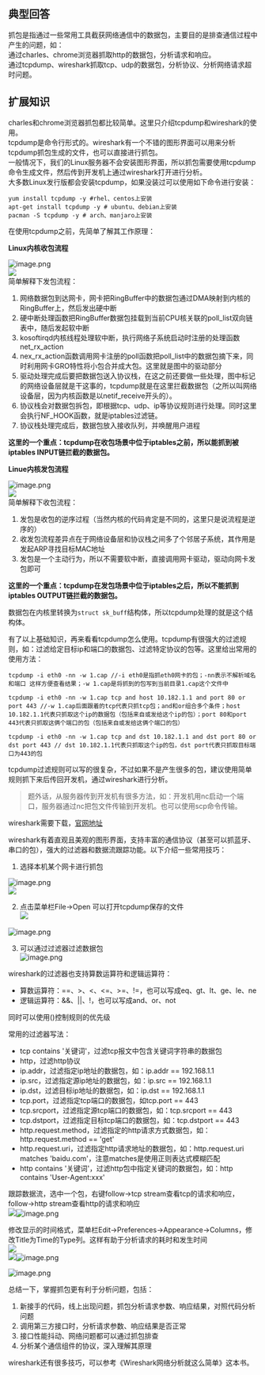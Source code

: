 ## 典型回答

抓包是指通过一些常用工具截获网络通信中的数据包，主要目的是排查通信过程中产生的问题，如：<br />通过charles、chrome浏览器抓取http的数据包，分析请求和响应。<br />通过tcpdump、wireshark抓取tcp、udp的数据包，分析协议、分析网络请求超时问题。

## 扩展知识

charles和chrome浏览器抓包都比较简单。这里只介绍tcpdump和wireshark的使用。<br />tcpdump是命令行形式的。wireshark有一个不错的图形界面可以用来分析tcpdump抓包生成的文件，也可以直接进行抓包。<br />一般情况下，我们的Linux服务器不会安装图形界面，所以抓包需要使用tcpdump命令生成文件，然后传到开发机上通过wireshark打开进行分析。<br />大多数Linux发行版都会安装tcpdump，如果没装过可以使用如下命令进行安装：

```
yum install tcpdump -y #rhel、centos上安装
apt-get install tcpdump -y # ubuntu、debian上安装
pacman -S tcpdump -y # arch、manjaro上安装
```

在使用tcpdump之前，先简单了解其工作原理：

**Linux内核收包流程**

![image.png](https://cdn.nlark.com/yuque/0/2023/png/5378072/1701597242169-ac909724-1688-4e04-9d35-ee8eecb799a0.png#averageHue=%23f6f3f1&clientId=u17a25083-0044-4&from=paste&height=435&id=ub2a5ea6e&originHeight=435&originWidth=972&originalType=binary&ratio=1&rotation=0&showTitle=false&size=226658&status=done&style=none&taskId=u4aa259fb-d176-412d-97bc-210c7c81cd5&title=&width=972)<br />![](656691ecab64414eb6086151.png#id=uMM4H&originalType=binary&ratio=1&rotation=0&showTitle=false&status=done&style=none&title=)<br />简单解释下发包流程：

1. 网络数据包到达网卡，网卡把RingBuffer中的数据包通过DMA映射到内核的RingBuffer上，然后发出硬中断
2. 硬中断处理函数把RingBuffer数据包挂载到当前CPU核关联的poll_list双向链表中，随后发起软中断
3. kosoftirqd内核线程处理软中断，执行网络子系统启动时注册的处理函数net_rx_action
4. nex_rx_action函数调用网卡注册的poll函数把poll_list中的数据包摘下来，同时利用网卡GRO特性将小包合并成大包。这里就是图中的驱动部分
5. 驱动处理完成后要把数据包送入协议栈，在这之前还要做一些处理，图中标记的网络设备层就是干这事的，tcpdump就是在这里拦截数据包（之所以叫网络设备层，因为内核函数是以netif_receive开头的）。
6. 协议栈会对数据包拆包，即根据tcp、udp、ip等协议规则进行处理。同时这里会执行NF_HOOK函数，就是iptables过滤链。
7. 协议栈处理完成后，数据包放入接收队列，并唤醒用户进程

**这里的一个重点：tcpdump在收包场景中位于iptables之前，所以能抓到被iptables INPUT链拦截的数据包。**

**Linue内核发包流程**

![image.png](https://cdn.nlark.com/yuque/0/2023/png/5378072/1701597258013-986592f1-a0d2-45b8-a8c1-05bae4ae059e.png#averageHue=%23f6f3f1&clientId=u17a25083-0044-4&from=paste&height=435&id=uad06acb2&originHeight=435&originWidth=972&originalType=binary&ratio=1&rotation=0&showTitle=false&size=224093&status=done&style=none&taskId=ub57d8d50-be92-498d-9c67-6efa14b8e47&title=&width=972)<br />![](656691ecab64414eb608614d.png#id=HLEKE&originalType=binary&ratio=1&rotation=0&showTitle=false&status=done&style=none&title=)<br />简单解释下收包流程：

1. 发包是收包的逆序过程（当然内核的代码肯定是不同的，这里只是说流程是逆序的）
2. 收发包流程差异点在于网络设备层和协议栈之间多了个邻居子系统，其作用是发起ARP寻找目标MAC地址
3. 发包是一个主动行为，所以不需要软中断，直接调用网卡驱动，驱动向网卡发包即可

**这里的一个重点：tcpdump在发包场景中位于iptables之后，所以不能抓到iptables OUTPUT链拦截的数据包。**

数据包在内核里转换为`struct sk_buff`结构体，所以tcpdump处理的就是这个结构体。

有了以上基础知识，再来看看tcpdump怎么使用。tcpdump有很强大的过滤规则，如：过滤给定目标ip和端口的数据包、过滤特定协议的包等。这里给出常用的使用方法：

```
tcpdump -i eth0 -nn -w 1.cap //-i eth0是指抓eth0网卡的包；-nn表示不解析域名和端口 这样方便查看结果；-w 1.cap是将抓到的包写到当前目录1.cap这个文件中

tcpdump -i eth0 -nn -w 1.cap tcp and host 10.182.1.1 and port 80 or port 443 //-w 1.cap后面跟着的tcp代表只抓tcp包；and和or组合多个条件；host 10.182.1.1代表只抓取这个ip的数据包（包括来自或发给这个ip的包）；port 80和port 443代表只抓取这俩个端口的包（包括来自或发给这俩个端口的包）

tcpdump -i eth0 -nn -w 1.cap tcp and dst 10.182.1.1 and dst port 80 or dst port 443 // dst 10.182.1.1代表只抓取这个ip的包，dst port代表只抓取目标端口为443的包
```

tcpdump过滤规则可以写的很复杂，不过如果不是产生很多的包，建议使用简单规则抓下来后传回开发机，通过wireshark进行分析。

> 题外话，从服务器传到开发机有很多方法，如：开发机用nc启动一个端口，服务器通过nc把包文件传输到开发机。也可以使用scp命令传输。


wireshark需要下载，[官网地址](https://www.wireshark.org/)

wireshark有着直观且美观的图形界面，支持丰富的通信协议（甚至可以抓蓝牙、串口的包），强大的过滤器和数据流跟踪功能。以下介绍一些常用技巧：

1.  选择本机某个网卡进行抓包

![image.png](https://cdn.nlark.com/yuque/0/2023/png/5378072/1701597282609-dbfbe042-65bb-4a71-853e-ee07e9b81d75.png#averageHue=%23fafaf9&clientId=u17a25083-0044-4&from=paste&height=715&id=u6123098b&originHeight=715&originWidth=1097&originalType=binary&ratio=1&rotation=0&showTitle=false&size=220688&status=done&style=none&taskId=ue249652a-1a7a-4bd1-b80e-21d5267f06b&title=&width=1097)<br />![](656691ecab64414eb608614e.png#id=ZYG7X&originalType=binary&ratio=1&rotation=0&showTitle=false&status=done&style=none&title=) 

2.  点击菜单栏File->Open 可以打开tcpdump保存的文件<br />![](656691ecab64414eb6086150.png#id=wMyIc&originalType=binary&ratio=1&rotation=0&showTitle=false&status=done&style=none&title=) 

![image.png](https://cdn.nlark.com/yuque/0/2023/png/5378072/1701597297906-a956f010-4042-48e0-a72f-5e201c833da3.png#averageHue=%23f9f8f8&clientId=u17a25083-0044-4&from=paste&height=1026&id=udcc0d8a8&originHeight=1026&originWidth=1591&originalType=binary&ratio=1&rotation=0&showTitle=false&size=430813&status=done&style=none&taskId=u0532b88f-c4ee-43b9-ad3c-5b4b77f4fe3&title=&width=1591)

3.  可以通过过滤器过滤数据包<br />![image.png](https://cdn.nlark.com/yuque/0/2023/png/5378072/1701597305430-a6b428be-c0b8-4985-b63d-888190c3724b.png#averageHue=%23ecebe5&clientId=u17a25083-0044-4&from=paste&height=1197&id=ub9ebffe7&originHeight=1197&originWidth=1903&originalType=binary&ratio=1&rotation=0&showTitle=false&size=1375962&status=done&style=none&taskId=u8dbb3cbf-8c48-4d72-b0be-713a4f3efe1&title=&width=1903)

wireshark的过滤器也支持算数运算符和逻辑运算符：

- 算数运算符：==、>、<、<=、>=、!=，也可以写成eq、gt、lt、ge、le、ne
- 逻辑运算符：&&、||、!，也可以写成and、or、not

同时可以使用()控制规则的优先级

常用的过滤器写法：

- tcp contains '关键词'，过滤tcp报文中包含关键词字符串的数据包
- http，过滤http协议
- ip.addr，过滤指定ip地址的数据包，如：ip.addr == 192.168.1.1
- ip.src，过滤指定源ip地址的数据包，如：ip.src == 192.168.1.1
- ip.dst，过滤目标ip地址的数据包，如：ip.dst == 192.168.1.1
- tcp.port，过滤指定tcp端口的数据包，如tcp.port == 443
- tcp.srcport，过滤指定源tcp端口的数据包，如：tcp.srcport == 443
- tcp.dstport，过滤指定目标tcp端口的数据包，如：tcp.dstport == 443
- http.request.method，过滤指定的http请求方式数据包，如：http.request.method == 'get'
- http.request.uri，过滤指定http请求地址的数据包，如：http.request.uri matches 'baidu.com'，注意matches是使用正则表达式模糊匹配
- http contains '关键词'，过滤http包中指定关键词的数据包，如：http contains 'User-Agent:xxx'

跟踪数据流，选中一个包，右键follow->tcp stream查看tcp的请求和响应，follow->http stream查看http的请求和响应<br />![](65673daba7484f62fc000000.png#id=OwJjf&originalType=binary&ratio=1&rotation=0&showTitle=false&status=done&style=none&title=)![image.png](https://cdn.nlark.com/yuque/0/2023/png/5378072/1701597368119-0606e599-e0c0-4a0e-b83e-3c600c7944ab.png#averageHue=%23dbeecf&clientId=u17a25083-0044-4&from=paste&height=1198&id=u961885a0&originHeight=1198&originWidth=1920&originalType=binary&ratio=1&rotation=0&showTitle=false&size=2237212&status=done&style=none&taskId=uc12e061e-e6f7-4bb9-a0a5-0bfdbefe337&title=&width=1920)

修改显示的时间格式，菜单栏Edit->Preferences->Appearance->Columns，修改Title为Time的Type列。这样有助于分析请求的耗时和发生时间<br />![](65673f3fa7484f62fc000001.png#id=caySF&originalType=binary&ratio=1&rotation=0&showTitle=false&status=done&style=none&title=)<br />![](65673f57a7484f62fc000002.png#id=Sl3f1&originalType=binary&ratio=1&rotation=0&showTitle=false&status=done&style=none&title=)![image.png](https://cdn.nlark.com/yuque/0/2023/png/5378072/1701597332734-9087c2fe-4b9d-4b8f-a391-678126669dfa.png#averageHue=%23fafafa&clientId=u17a25083-0044-4&from=paste&height=621&id=u52d06ef0&originHeight=621&originWidth=702&originalType=binary&ratio=1&rotation=0&showTitle=false&size=183785&status=done&style=none&taskId=u70fe1c98-2818-4b5a-98f6-0be6cb9d480&title=&width=702)

![image.png](https://cdn.nlark.com/yuque/0/2023/png/5378072/1701597341323-4bfa4e20-cb0c-460a-a8a3-ae67aac0e7a7.png#averageHue=%23c8d7d9&clientId=u17a25083-0044-4&from=paste&height=332&id=uff93153b&originHeight=332&originWidth=972&originalType=binary&ratio=1&rotation=0&showTitle=false&size=500123&status=done&style=none&taskId=u07f49848-b75a-44cc-a839-e51984edcdf&title=&width=972)

总结一下，掌握抓包更有利于分析问题，包括：

1. 新接手的代码，线上出现问题，抓包分析请求参数、响应结果，对照代码分析问题
2. 调用第三方接口时，分析请求参数、响应结果是否正常
3. 接口性能抖动、网络问题都可以通过抓包排查
4. 分析某个通信组件的协议，深入理解其原理

wireshark还有很多技巧，可以参考《Wireshark网络分析就这么简单》这本书。
